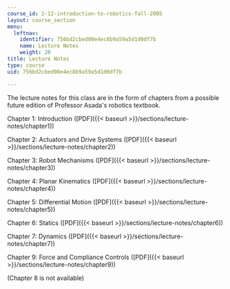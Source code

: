```yaml
---
course_id: 2-12-introduction-to-robotics-fall-2005
layout: course_section
menu:
  leftnav:
    identifier: 756bd2cbed00e4ec8b9a59a5d1d0df7b
    name: Lecture Notes
    weight: 20
title: Lecture Notes
type: course
uid: 756bd2cbed00e4ec8b9a59a5d1d0df7b

---
```


The lecture notes for this class are in the form of chapters from a possible future edition of Professor Asada's robotics textbook.

Chapter 1: Introduction ([PDF]({{< baseurl >}}/sections/lecture-notes/chapter1))

Chapter 2: Actuators and Drive Systems ([PDF]({{< baseurl >}}/sections/lecture-notes/chapter2))

Chapter 3: Robot Mechanisms ([PDF]({{< baseurl >}}/sections/lecture-notes/chapter3))

Chapter 4: Planar Kinematics ([PDF]({{< baseurl >}}/sections/lecture-notes/chapter4))

Chapter 5: Differential Motion ([PDF]({{< baseurl >}}/sections/lecture-notes/chapter5))

Chapter 6: Statics ([PDF]({{< baseurl >}}/sections/lecture-notes/chapter6))

Chapter 7: Dynamics ([PDF]({{< baseurl >}}/sections/lecture-notes/chapter7))

Chapter 9: Force and Compliance Controls ([PDF]({{< baseurl >}}/sections/lecture-notes/chapter9))

(Chapter 8 is not available)